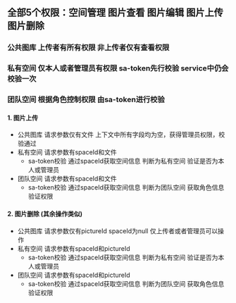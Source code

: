 ## 全部5个权限：空间管理 图片查看 图片编辑 图片上传 图片删除
### 公共图库 上传者有所有权限 非上传者仅有查看权限
### 私有空间 仅本人或者管理员有权限 sa-token先行校验 service中仍会校验一次
### 团队空间 根据角色控制权限 由sa-token进行校验

#### 1. 图片上传
  - 公共图库 请求参数仅有文件 上下文中所有字段均为空，获得管理员权限，校验通过
  - 私有空间 请求参数有spaceId和文件
    - sa-token校验 通过spaceId获取空间信息 判断为私有空间 验证是否为本人或管理员
  - 团队空间 请求参数有spaceId和文件
    - sa-token校验 通过spaceId获取空间信息 判断为团队空间 获取角色信息 验证权限
#### 2. 图片删除 (其余操作类似)
  - 公共图库 请求参数仅有pictureId spaceId为null 仅上传者或者管理员可以操作
  - 私有空间 请求参数有spaceId和pictureId
    - sa-token校验 通过spaceId获取空间信息 判断为私有空间 验证是否为本人或管理员
  - 团队空间 请求参数有spaceId和pictureId
    - sa-token校验 通过spaceId获取空间信息 判断为团队空间 获取角色信息 验证权限